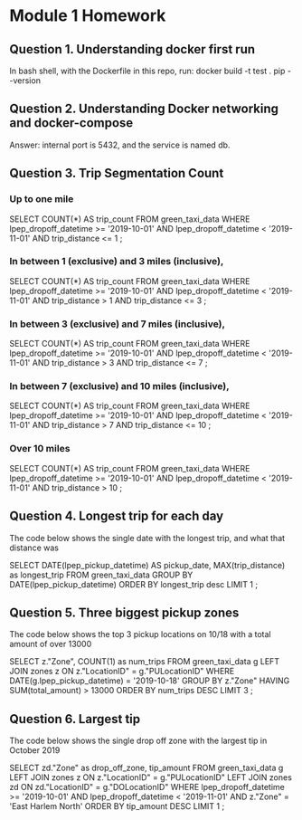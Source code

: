 # Module 1 Homework

## Question 1. Understanding docker first run

In bash shell, with the Dockerfile in this repo, run:
docker build -t test .
pip --version

## Question 2. Understanding Docker networking and docker-compose

Answer: internal port is 5432, and the service is named db.

## Question 3. Trip Segmentation Count

### Up to one mile
SELECT
    COUNT(*) AS trip_count
FROM
    green_taxi_data
WHERE
    lpep_dropoff_datetime >= '2019-10-01' AND
    lpep_dropoff_datetime < '2019-11-01' AND
	trip_distance <= 1
;

### In between 1 (exclusive) and 3 miles (inclusive),
SELECT
    COUNT(*) AS trip_count
FROM
    green_taxi_data
WHERE
    lpep_dropoff_datetime >= '2019-10-01' AND
    lpep_dropoff_datetime < '2019-11-01' AND
	trip_distance > 1 AND
    trip_distance <= 3
;

### In between 3 (exclusive) and 7 miles (inclusive),
SELECT
    COUNT(*) AS trip_count
FROM
    green_taxi_data
WHERE
    lpep_dropoff_datetime >= '2019-10-01' AND
    lpep_dropoff_datetime < '2019-11-01' AND
	trip_distance > 3 AND
    trip_distance <= 7
;

### In between 7 (exclusive) and 10 miles (inclusive),
SELECT
    COUNT(*) AS trip_count
FROM
    green_taxi_data
WHERE
    lpep_dropoff_datetime >= '2019-10-01' AND
    lpep_dropoff_datetime < '2019-11-01' AND
	trip_distance > 7 AND
    trip_distance <= 10
;

### Over 10 miles
SELECT
    COUNT(*) AS trip_count
FROM
    green_taxi_data
WHERE
    lpep_dropoff_datetime >= '2019-10-01' AND
    lpep_dropoff_datetime < '2019-11-01' AND
	trip_distance > 10
;

## Question 4. Longest trip for each day

The code below shows the single date with the longest trip, and what that distance was

SELECT
    DATE(lpep_pickup_datetime) AS pickup_date,
    MAX(trip_distance) as longest_trip
FROM
    green_taxi_data
GROUP BY
    DATE(lpep_pickup_datetime)
ORDER BY
    longest_trip desc
LIMIT 1
;

## Question 5. Three biggest pickup zones

The code below shows the top 3 pickup locations on 10/18 with a total amount of over 13000

SELECT
    z."Zone",
    COUNT(1) as num_trips
FROM
    green_taxi_data g
LEFT JOIN zones z
	ON z."LocationID" = g."PULocationID"
WHERE DATE(g.lpep_pickup_datetime) = '2019-10-18'
GROUP BY
    z."Zone"
HAVING
	SUM(total_amount) > 13000
ORDER BY
    num_trips DESC
LIMIT 3
;

## Question 6. Largest tip

The code below shows the single drop off zone with the largest tip in October 2019

SELECT
    zd."Zone" as drop_off_zone,
    tip_amount
FROM
    green_taxi_data g
LEFT JOIN zones z
	ON z."LocationID" = g."PULocationID"
LEFT JOIN zones zd
	ON zd."LocationID" = g."DOLocationID"
WHERE lpep_dropoff_datetime >= '2019-10-01'
  AND lpep_dropoff_datetime < '2019-11-01'
  AND z."Zone" = 'East Harlem North'
ORDER BY
    tip_amount DESC
LIMIT 1
;